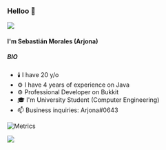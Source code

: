 ### Helloo 👋

![](https://komarev.com/ghpvc/?username=TulioTriste&style=plastic)
#### I'm Sebastián Morales (Arjona)

##### BIO

- 🕯️ I have 20 y/o
- ⚙️ I have 4 years of experience on Java
- ⚙️ Professional Developer on Bukkit
- 🎓 I'm University Student (Computer Engineering)
- 📫 Business inquiries: Arjona#0643

![Metrics](https://metrics.lecoq.io/TulioTriste?template=classic&languages=1&isocalendar=1&habits=1&isocalendar.duration=half-year&languages.limit=8&languages.sections=most-used&languages.colors=github&languages.threshold=0%25&languages.indepth=false&languages.analysis.timeout=15&languages.categories=markup%2C%20programming&languages.recent.categories=markup%2C%20programming&languages.recent.load=300&languages.recent.days=14&habits.from=200&habits.days=18&habits.facts=true&habits.charts=false&habits.trim=false&config.timezone=America%2FSantiago)

![](https://hit.yhype.me/github/profile?user_id=50537641)
